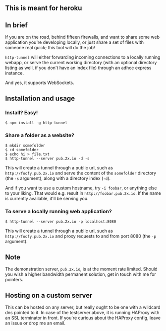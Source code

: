 ## This is meant for heroku

## In brief

If you are on the road, behind fifteen firewalls, and want to share some web application you're developing locally, or just share a set of files with someone real quick; this tool will do the job!

`http-tunnel` will either forwarding incoming connections to a locally running webapp, or serve the current working directory (with an optional directory listing as well, if you don't have an index file) through an adhoc express instance.

And yes, it supports WebSockets.

## Installation and usage

### Install? Easy!

`$ npm install -g http-tunnel`

### Share a folder as a website?

```
$ mkdir somefolder
$ cd somefolder
$ echo hi > file.txt
$ http-tunnel --server pub.2x.io -d -s
```

This will create a tunnel through a public url, such as `http://foofy.pub.2x.io` and serve the content of the `somefolder` directory (the `-s` argument), along with a directory index (`-d`).

And if you want to use a custom hostname, try `-i foobar`, or anything else to your liking. That would e.g. result in `http://foobar.pub.2x.io`. If the name is currently available, it'll be serving you.

### To serve a locally running web application?

```
$ http-tunnel --server pub.2x.io -p localhost:8080
```

This will create a tunnel through a public url, such as `http://foofy.pub.2x.io` and proxy requests to and from port 8080 (the `-p` argument).

## Note

The demonstration server, `pub.2x.io`, is at the moment rate limited. Should you wish a higher bandwidth permanent solution, get in touch with me for pointers.

## Hosting on a custom server

This can be hosted on any server, but really ought to be one with a wildcard dns pointed to it. In case of the testserver above, it is running HAProxy with an SSL terminator in front. If you're curious about the HAProxy config, leave an issue or drop me an email.
